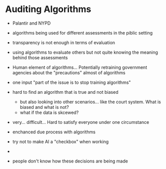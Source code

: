 # Auditing Algorithms

- Palantir and NYPD

- algorithms being used for different assessments in the piblic setting

- transparency is not enough in terms of evaluation

- using algorithms to evaluate others but not quite knowing the meaning behind those assessments 

- Human element of algorithms... Potentially retraining government agencies about the "precautions" almost of algorithms 

- one input "part of the issue is to stop training algorithms"

- hard to find an algorithm that is true and not biased 
	- but also looking into other scenarios... like the court system. What is biased and what is not?
	- what if the data is skcewed?
- very... difficult... Hard to satisfy everyone under one circumstance

- enchanced due process with algorithms

- try not to make AI a "checkbox" when working 
- 
- people don't know how these decisions are being made